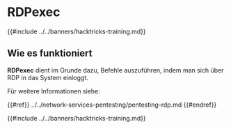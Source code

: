 # RDPexec

{{#include ../../banners/hacktricks-training.md}}

## Wie es funktioniert

**RDPexec** dient im Grunde dazu, Befehle auszuführen, indem man sich über RDP in das System einloggt.

Für weitere Informationen siehe:


{{#ref}}
../../network-services-pentesting/pentesting-rdp.md
{{#endref}}

{{#include ../../banners/hacktricks-training.md}}
